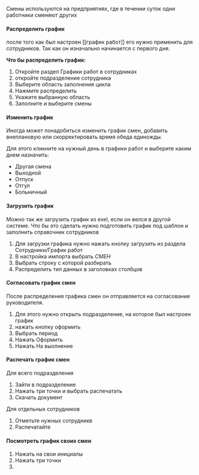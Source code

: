 Смены используются на предприятиях, где в течении суток одни работники сменяют других


#### Распределить график
после того как был настроен [[график работ]] его нужно применить для сотрудников. Так как он изначально начинается с первого дня.

**Что бы распределить график:**
1. Откройте раздел Графики работ в сотрудниках
2. откройте подразделение сотрудника
3. Выберите область заполнения цикла
4. Нажмите распределить
5. Укажите выбранную область
6. Заполните и выберите смены

#### Изменить график
Иногда может понадобиться изменить график смен, добавить внеплановую или скорректировать время обеда единожды.

Для этого кликните на нужный день в графики работ и выберите каким днем назначить:
- Другая смена
- Выходной
- Отпуск
- Отгул
- Больничный

#### Загрузить график
Можно так же загрузить график из exel, если он велся в другой системе.
Что бы это сделать нужно подготовить график под шаблон и заполнить справочник сотрудников

1. Для загрузки графика нужно нажать кнопку загрузить из раздела Сотрудники/График работ
2. В настройка импорта выбрать _СМЕН_
3. Выбрать строку с которой разбирать
4. Распределить тип данных в заголовках столбцов

#### Согласовать график смен
После распределения графика смен он отправляется на согласование руководителя.

1. Для этого нужно открыть подразделение, на которое был настроен график 
2. нажать кнопку оформить
3. Выбрать период
4. Нажать Оформить
5. Нажать На выолнение

#### Распечать график смен
Для всего подразделения
1. Зайти в подразделение 
2. Нажать три точки и выбрать распечатать
3. Скачать документ

Для отдельных сотрудников
1. Отметьте нужных сотрудникв
2. Распечатайте

#### Посмотреть график своих смен
1. Нажать на свои инициалы 
2. Нажать три точки 
3. 